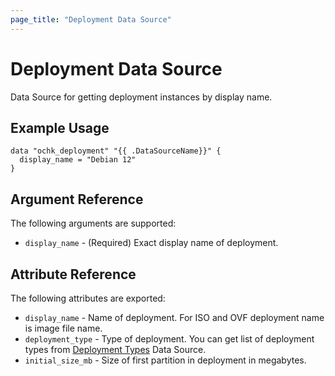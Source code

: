 ```yaml
---
page_title: "Deployment Data Source"
---
```


# Deployment Data Source

Data Source for getting deployment instances by display name. 

## Example Usage

```hcl
data "ochk_deployment" "{{ .DataSourceName}}" {
  display_name = "Debian 12"
}
```

## Argument Reference

The following arguments are supported:

* `display_name` - (Required) Exact display name of deployment.

## Attribute Reference

The following attributes are exported:
 * `display_name` - Name of deployment. For ISO and OVF deployment name is image file name.
 * `deployment_type` - Type of deployment. You can get list of deployment types from [Deployment Types](deployment_types.md) Data Source.
 * `initial_size_mb` - Size of first partition in deployment in megabytes.
    
 
